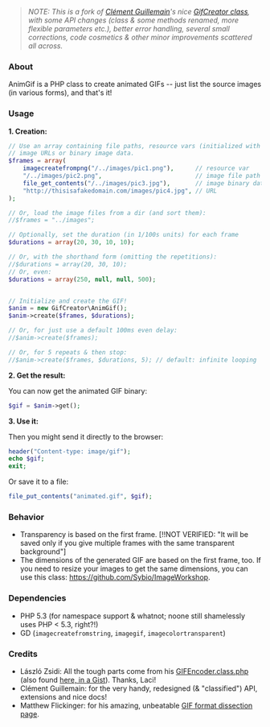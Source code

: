 > *NOTE: This is a fork of [Clément Guillemain](https://github.com/Sybio)'s nice [GifCreator class](https://github.com/Sybio/GifCreator), with some API changes (class & some methods renamed, more flexible parameters etc.), better error handling, several small corrections, code cosmetics & other minor improvements scattered all across.*

### About 

AnimGif is a PHP class to create animated GIFs -- just list the source images (in various forms), and that's it!


### Usage

**1. Creation:**

```php
// Use an array containing file paths, resource vars (initialized with imagecreatefromXXX), 
// image URLs or binary image data.
$frames = array(
    imagecreatefrompng("/../images/pic1.png"),      // resource var
    "/../images/pic2.png",                          // image file path
    file_get_contents("/../images/pic3.jpg"),       // image binary data
    "http://thisisafakedomain.com/images/pic4.jpg", // URL
);

// Or, load the image files from a dir (and sort them):
//$frames = "../images";

// Optionally, set the duration (in 1/100s units) for each frame
$durations = array(20, 30, 10, 10);

// Or, with the shorthand form (omitting the repetitions):
//$durations = array(20, 30, 10);
// Or, even:
$durations = array(250, null, null, 500);


// Initialize and create the GIF!
$anim = new GifCreator\AnimGif();
$anim->create($frames, $durations);

// Or, for just use a default 100ms even delay:
//$anim->create($frames);

// Or, for 5 repeats & then stop:
//$anim->create($frames, $durations, 5); // default: infinite looping
```

**2. Get the result:**

You can now get the animated GIF binary:

```php
$gif = $anim->get();
```

**3. Use it:**

Then you might send it directly to the browser:

```php
header("Content-type: image/gif");
echo $gif;
exit;
```

Or save it to a file:

```php
file_put_contents("animated.gif", $gif);
```


### Behavior

- Transparency is based on the first frame. [!!NOT VERIFIED: "It will be saved only if you give multiple frames with the same transparent background"]
- The dimensions of the generated GIF are based on the first frame, too. If you need to resize your images to get the same dimensions, you can use this class: https://github.com/Sybio/ImageWorkshop.


### Dependencies

* PHP 5.3 (for namespace support & whatnot; noone still shamelessly uses PHP < 5.3, right?!)
* GD (`imagecreatefromstring`, `imagegif`, `imagecolortransparent`)


### Credits

* László Zsidi: All the tough parts come from his [GIFEncoder.class.php](http://www.phpclasses.org/package/3163) (also found [here, in a Gist](https://gist.github.com/allometry/1438842)). Thanks, Laci!
* Clément Guillemain: for the very handy, redesigned (& "classified") API, extensions and nice docs!
* Matthew Flickinger: for his amazing, unbeatable [GIF format dissection page](http://www.matthewflickinger.com/lab/whatsinagif/bits_and_bytes.asp).
